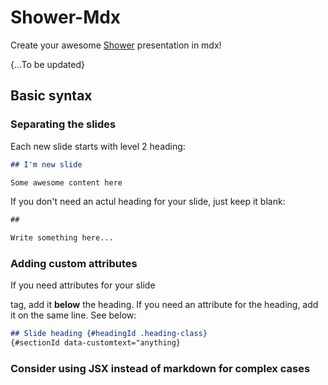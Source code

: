 # Shower-Mdx

Create your awesome [Shower](https://shwr.me/) presentation in mdx!

{...To be updated}

## Basic syntax

### Separating the slides

Each new slide starts with level 2 heading: 


```md
## I'm new slide

Some awesome content here
```

If you don't need an actul heading for your slide, just keep it blank:

```md
##

Write something here...
```

### Adding custom attributes

If you need attributes for your slide <section> tag, add it **below** the heading. If you need an attribute for the heading, add it on the same line. See below: 

```md
## Slide heading {#headingId .heading-class}
{#sectionId data-customtext="anything}
```


### Consider using JSX instead of markdown for complex cases
